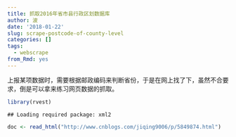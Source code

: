 ```yaml
---
title: 抓取2016年省市县行政区划数据库
author: 波
date: '2018-01-22'
slug: scrape-postcode-of-county-level
categories: []
tags:
  - webscrape
from_Rmd: yes
---
```


上报某项数据时，需要根据邮政编码来判断省份，于是在网上找了下，虽然不合要求，倒是可以拿来练习网页数据的抓取。


```r
library(rvest)
```

```
## Loading required package: xml2
```

```r
doc <- read_html("http://www.cnblogs.com/jiqing9006/p/5849874.html")
```

